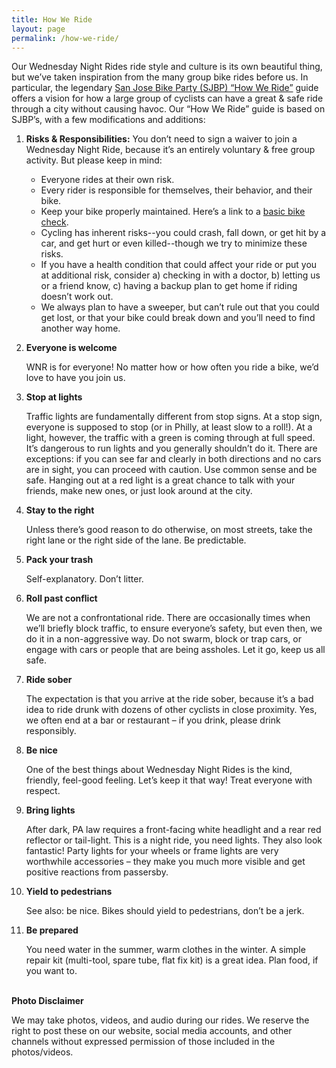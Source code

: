 ```yaml
---
title: How We Ride
layout: page
permalink: /how-we-ride/
---
```


Our Wednesday Night Rides ride style and culture is its own beautiful thing, but we’ve taken inspiration from the many group bike rides before us. In particular, the legendary [San Jose Bike Party (SJBP) “How We Ride”](https://www.google.com/url?q=https://www.sjbikeparty.org/how-we-ride/&sa=D&source=docs&ust=1671680518977370&usg=AOvVaw28Xm-C2gyWvnpITluYBRx2) guide offers a vision for how a large group of cyclists can have a great & safe ride through a city without causing havoc. Our “How We Ride” guide is based on SJBP’s, with a few modifications and additions:

1. **Risks & Responsibilities:** You don’t need to sign a waiver to join a Wednesday Night Ride, because it’s an entirely voluntary & free group activity. But please keep in mind: 

   * Everyone rides at their own risk.
   * Every rider is responsible for themselves, their behavior, and their bike.
   * Keep your bike properly maintained. Here’s a link to a [basic bike check](https://bikepgh.org/2017/03/09/bike-video-abc-quick-check/).
   * Cycling has inherent risks--you could crash, fall down, or get hit by a car, and get hurt or even killed--though we try to minimize these risks.
   * If you have a health condition that could affect your ride or put you at additional risk, consider a) checking in with a doctor, b) letting us or a friend know, c) having a backup plan to get home if riding doesn’t work out.
   * We always plan to have a sweeper, but can’t rule out that you could get lost, or that your bike could break down and you’ll need to find another way home.

1. **Everyone is welcome**

    WNR is for everyone! No matter how or how often you ride a bike, we’d love to have you join us.       

1. **Stop at lights**

    Traffic lights are fundamentally different from stop signs. At a stop sign, everyone is supposed to stop (or in Philly, at least slow to a roll!). At a light, however, the traffic with a green is coming through at full speed. It’s dangerous to run lights and you generally shouldn’t do it. There are exceptions: if you can see far and clearly in both directions and no cars are in sight, you can proceed with caution. Use common sense and be safe. Hanging out at a red light is a great chance to talk with your friends, make new ones, or just look around at the city.

1. **Stay to the right**

    Unless there’s good reason to do otherwise, on most streets, take the right lane or the right side of the lane. Be predictable.

1. **Pack your trash**

    Self-explanatory. Don’t litter.

1. **Roll past conflict**

    We are not a confrontational ride. There are occasionally times when we’ll briefly block traffic, to ensure everyone’s safety, but even then, we do it in a non-aggressive way. Do not swarm, block or trap cars, or engage with cars or people that are being assholes. Let it go, keep us all safe.

1. **Ride sober**

    The expectation is that you arrive at the ride sober, because it’s a bad idea to ride drunk with dozens of other cyclists in close proximity. Yes, we often end at a bar or restaurant – if you drink, please drink responsibly. 

1. **Be nice**

    One of the best things about Wednesday Night Rides is the kind, friendly, feel-good feeling. Let’s keep it that way! Treat everyone with respect.

1. **Bring lights**

    After dark, PA law requires a front-facing white headlight and a rear red reflector or tail-light. This is a night ride, you need lights. They also look fantastic! Party lights for your wheels or frame lights are very worthwhile accessories – they make you much more visible and get positive reactions from passersby.

1. **Yield to pedestrians**

    See also: be nice. Bikes should yield to pedestrians, don’t be a jerk.

1. **Be prepared**

    You need water in the summer, warm clothes in the winter. A simple repair kit (multi-tool, spare tube, flat fix kit) is a great idea. Plan food, if you want to.

&nbsp;  
**Photo Disclaimer**

We may take photos, videos, and audio during our rides. We reserve the right to post these on our website, social media accounts, and other channels without expressed permission of those included in the photos/videos. 

&nbsp;  
